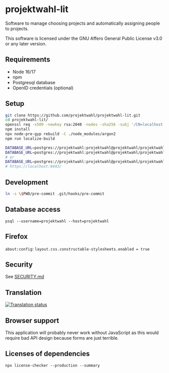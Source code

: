 <!--
/*
projektwahl-lit is a software to manage choosing projects and automatically assigning people to projects.
Copyright (C) 2021 Moritz Hedtke

This program is free software: you can redistribute it and/or modify
it under the terms of the GNU Affero General Public License as published
by the Free Software Foundation, either version 3 of the License, or
(at your option) any later version.

This program is distributed in the hope that it will be useful,
but WITHOUT ANY WARRANTY; without even the implied warranty of
MERCHANTABILITY or FITNESS FOR A PARTICULAR PURPOSE. See the
GNU Affero General Public License for more details.

You should have received a copy of the GNU Affero General Public License
along with this program. If not, see https://www.gnu.org/licenses/.
*/
/*!
https://github.com/projektwahl/projektwahl-lit
SPDX-License-Identifier: AGPL-3.0-or-later
SPDX-FileCopyrightText: 2021 Moritz Hedtke <Moritz.Hedtke@t-online.de>
*/
-->

# projektwahl-lit

Software to manage choosing projects and automatically assigning people to projects.

This software is licensed under the GNU Affero General Public License v3.0 or any later version.

## Requirements

- Node 16/17
- npm
- Postgresql database
- OpenID credentials (optional)

## Setup

```bash
git clone https://github.com/projektwahl/projektwahl-lit.git
cd projektwahl-lit/
openssl req -x509 -newkey rsa:2048 -nodes -sha256 -subj '/CN=localhost' -keyout localhost-privkey.pem -out localhost-cert.pem # or use actual certificates
npm install
npx node-pre-gyp rebuild -C ./node_modules/argon2
npm run localize-build

DATABASE_URL=postgres://projektwahl:projektwahl@projektwahl/projektwahl npm run setup
DATABASE_URL=postgres://projektwahl:projektwahl@projektwahl/projektwahl OPENID_URL=openid_url CLIENT_ID=client_id CLIENT_SECRET=secret npm run server
# or
DATABASE_URL=postgres://projektwahl:projektwahl@projektwahl/projektwahl npm run server
# https://localhost:8443/
```

## Development

```bash
ln -s \$PWD/pre-commit .git/hooks/pre-commit
```

## Database access

```
psql --username=projektwahl --host=projektwahl
```

## Firefox

`about:config`: `layout.css.constructable-stylesheets.enabled = true`

## Security

See [SECURITY.md](SECURITY.md)

## Translation

<a href="https://weblate.selfmade4u.de/engage/projektwahl/">
<img src="https://weblate.selfmade4u.de/widgets/projektwahl/-/open-graph.png" alt="Translation status" />
</a>

## Browser support

This application will probably never work without JavaScript as this would require bad API design because forms are just terrible.

## Licenses of dependencies

```
npx license-checker --production --summary
```
